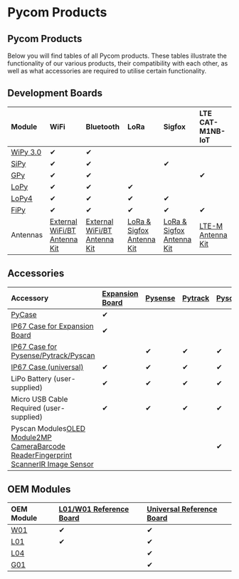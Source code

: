 # Pycom Products

## Pycom Products

Below you will find tables of all Pycom products. These tables illustrate the functionality of our various products, their compatibility with each other, as well as what accessories are required to utilise certain functionality.

## Development Boards

| Module | WiFi | Bluetooth | LoRa | Sigfox | LTE CAT-M1NB-IoT |
| :--- | :--- | :--- | :--- | :--- | :--- |
| [ WiPy 3.0](datasheets/development/wipy3.md) | ✔ | ✔ |  |  |  |
| [SiPy](datasheets/development/sipy.md) | ✔ | ✔ |  | ✔ |  |
| [GPy](datasheets/development/gpy.md) | ✔ | ✔ |  |  | ✔ |
| [LoPy](datasheets/development/lopy.md) | ✔ | ✔ | ✔ |  |  |
| [LoPy4](datasheets/development/lopy4.md) | ✔ | ✔ | ✔ | ✔ |  |
| [FiPy](datasheets/development/fipy.md) | ✔ | ✔ | ✔ | ✔ | ✔ |
| Antennas | [External WiFi/BT Antenna Kit](https://pycom.io/product/external-wifi-antenna/) | [External WiFi/BT Antenna Kit](https://pycom.io/product/external-wifi-antenna/) | [LoRa & Sigfox Antenna Kit](https://pycom.io/product/lora-antenna-kit/) | [LoRa & Sigfox Antenna Kit](https://pycom.io/product/lora-antenna-kit/) | [LTE-M Antenna Kit](https://pycom.io/product/lte-m-antenna-kit/) |

## Accessories

| Accessory | [Expansion Board](datasheets/boards/expansion3.md) | [Pysense](datasheets/boards/pysense.md) | [Pytrack](datasheets/boards/pytrack.md) | [Pyscan](datasheets/boards/pyscan.md) |
| :--- | :--- | :--- | :--- | :--- |
| [PyCase](https://pycom.io/product/pycase/) | ✔ |  |  |  |
| [IP67 Case for Expansion Board](https://pycom.io/product/ip67-expansion-board-case/) | ✔ |  |  |  |
| [IP67 Case for Pysense/Pytrack/Pyscan](https://pycom.io/product/ip67-case/) |  | ✔ | ✔ | ✔ |
| [IP67 Case \(universal\)](https://pycom.io/product/universal-ip67-case/) | ✔ | ✔ | ✔ | ✔ |
| LiPo Battery \(user-supplied\) | ✔ | ✔ | ✔ | ✔ |
| Micro USB Cable  Required \(user-supplied\) | ✔ | ✔ | ✔ | ✔ |
| Pyscan Modules[OLED Module](https://pycom.io/product/oled-screen/)[2MP Camera](https://pycom.io/product/2mp-camera/)[Barcode Reader](https://pycom.io/product/barcode-reader)[Fingerprint Scanner](https://pycom.io/product/fingerprint-scanner/)[IR Image Sensor](https://pycom.io/product/infared-image-sensor/) |  |  |  | ✔ |

## OEM Modules

| OEM Module | [L01/W01 Reference Board](datasheets/oem/l01_reference.md) | [Universal Reference Board](datasheets/oem/universal_reference.md) |
| :--- | :--- | :--- |
| [W01](datasheets/oem/w01.md) | ✔ | ✔ |
| [L01](datasheets/oem/l01.md) | ✔ | ✔ |
| [L04](datasheets/oem/l04.md) |  | ✔ |
| [G01](datasheets/oem/g01.md) |  | ✔ |


